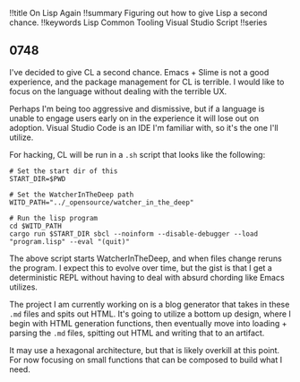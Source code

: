 !!title On Lisp Again
!!summary Figuring out how to give Lisp a second chance.
!!keywords Lisp Common Tooling Visual Studio Script
!!series

## 0748

I've decided to give CL a second chance. Emacs + Slime is not a good experience, and the package management for CL is terrible. I would like to focus on the language without dealing with the terrible UX. 

Perhaps I'm being too aggressive and dismissive, but if a language is unable to engage users early on in the experience it will lose out on adoption. Visual Studio Code is an IDE I'm familiar with, so it's the one I'll utilize. 

For hacking, CL will be run in a `.sh` script that looks like the following:

```
# Set the start dir of this
START_DIR=$PWD

# Set the WatcherInTheDeep path
WITD_PATH="../_opensource/watcher_in_the_deep"

# Run the lisp program
cd $WITD_PATH
cargo run $START_DIR sbcl --noinform --disable-debugger --load "program.lisp" --eval "(quit)"

```

The above script starts WatcherInTheDeep, and when files change reruns the program. I expect this to evolve over time, but the gist is that I get a deterministic REPL without having to deal with absurd chording like Emacs utilizes. 

The project I am currently working on is a blog generator that takes in these `.md` files and spits out HTML. It's going to utilize a bottom up design, where I begin with HTML generation functions, then eventually move into loading + parsing the `.md` files, spitting out HTML and writing that to an artifact. 

It may use a hexagonal architecture, but that is likely overkill at this point. For now focusing on small functions that can be composed to build what I need.